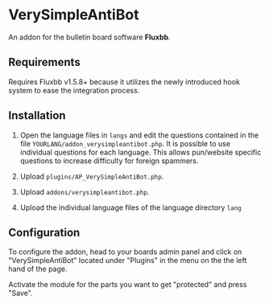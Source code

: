 # VerySimpleAntiBot

An addon for the bulletin board software __Fluxbb__.

## Requirements

Requires Fluxbb v1.5.8+ because it utilizes the newly introduced hook system to ease the integration process.

## Installation

1. Open the language files in `langs` and edit the questions contained in the file `YOURLANG/addon_verysimpleantibot.php`. It is possible to use individual questions for each language. This allows pun/website specific questions to increase difficulty for foreign spammers.

2. Upload `plugins/AP_VerySimpleAntiBot.php`.
3. Upload `addons/verysimpleantibot.php`.
4. Upload the individual language files of the language directory `lang`

## Configuration

To configure the addon, head to your boards admin panel and
click on "VerySimpleAntiBot" located under "Plugins" in the menu on the
the left hand of the page.

Activate the module for the parts you want to get "protected" and press
"Save".
